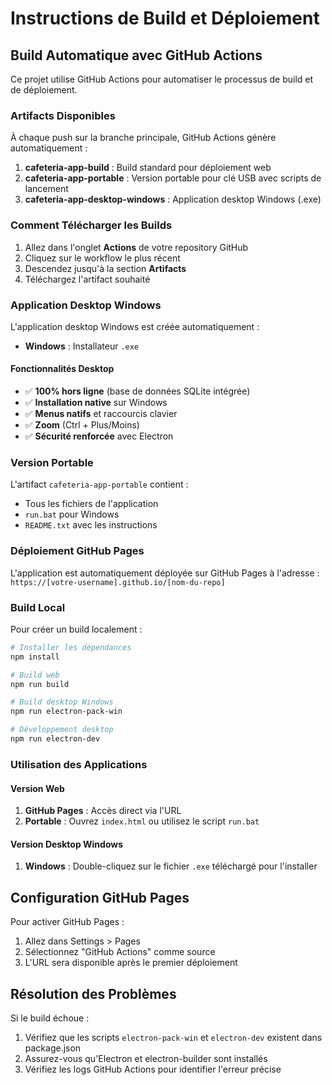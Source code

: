 
# Instructions de Build et Déploiement

## Build Automatique avec GitHub Actions

Ce projet utilise GitHub Actions pour automatiser le processus de build et de déploiement.

### Artifacts Disponibles

À chaque push sur la branche principale, GitHub Actions génère automatiquement :

1. **cafeteria-app-build** : Build standard pour déploiement web
2. **cafeteria-app-portable** : Version portable pour clé USB avec scripts de lancement
3. **cafeteria-app-desktop-windows** : Application desktop Windows (.exe)

### Comment Télécharger les Builds

1. Allez dans l'onglet **Actions** de votre repository GitHub
2. Cliquez sur le workflow le plus récent
3. Descendez jusqu'à la section **Artifacts**
4. Téléchargez l'artifact souhaité

### Application Desktop Windows

L'application desktop Windows est créée automatiquement :
- **Windows** : Installateur `.exe` 

#### Fonctionnalités Desktop
- ✅ **100% hors ligne** (base de données SQLite intégrée)
- ✅ **Installation native** sur Windows
- ✅ **Menus natifs** et raccourcis clavier
- ✅ **Zoom** (Ctrl + Plus/Moins)
- ✅ **Sécurité renforcée** avec Electron

### Version Portable

L'artifact `cafeteria-app-portable` contient :
- Tous les fichiers de l'application
- `run.bat` pour Windows
- `README.txt` avec les instructions

### Déploiement GitHub Pages

L'application est automatiquement déployée sur GitHub Pages à l'adresse :
`https://[votre-username].github.io/[nom-du-repo]`

### Build Local

Pour créer un build localement :

```bash
# Installer les dépendances
npm install

# Build web
npm run build

# Build desktop Windows
npm run electron-pack-win

# Développement desktop
npm run electron-dev
```

### Utilisation des Applications

#### Version Web
1. **GitHub Pages** : Accès direct via l'URL
2. **Portable** : Ouvrez `index.html` ou utilisez le script `run.bat`

#### Version Desktop Windows
1. **Windows** : Double-cliquez sur le fichier `.exe` téléchargé pour l'installer

## Configuration GitHub Pages

Pour activer GitHub Pages :
1. Allez dans Settings > Pages
2. Sélectionnez "GitHub Actions" comme source
3. L'URL sera disponible après le premier déploiement

## Résolution des Problèmes

Si le build échoue :
1. Vérifiez que les scripts `electron-pack-win` et `electron-dev` existent dans package.json
2. Assurez-vous qu'Electron et electron-builder sont installés
3. Vérifiez les logs GitHub Actions pour identifier l'erreur précise
